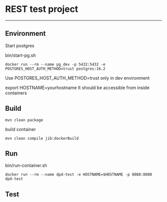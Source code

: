 # REST test project

***

## Environment
Start postgres

bin/start-pg.sh
```
docker run --rm --name pg_dev -p 5432:5432 -e POSTGRES_HOST_AUTH_METHOD=trust postgres:16.2
```
Use POSTGRES_HOST_AUTH_METHOD=trust only in dev environment

export HOSTNAME=yourhostname
It should be accessible from inside containers

## Build

```mvn clean package```

build container

```mvn clean compile jib:dockerBuild```

## Run

bin/run-container.sh
```
docker run --rm --name dpd-test -e HOSTNAME=$HOSTNAME -p 8080:8080 dpd-test
```

## Test

